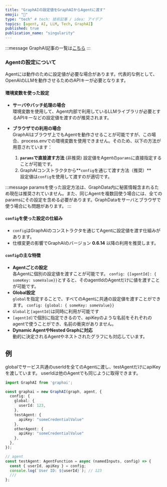 ```yaml
---
title: "GraphAIの設定値をGraphAIからAgentに渡す"
emoji: "🤖"
type: "tech" # tech: 技術記事 / idea: アイデア
topics: [agent, AI, LLM, Tech, GraphAI]
published: true
publication_name: "singularity"
---
```


:::message
GraphAI記事の一覧は[こちら](https://zenn.dev/singularity/articles/graphai-index)
:::

### Agentの設定について

Agentには動作のために設定値が必要な場合があります。代表的な例として、OpenAIのLLMを動作させるためのAPIキーが必要となります。

#### 環境変数を使った設定
- **サーバやバッチ処理の場合**  
  環境変数を使用して、Agent内部で利用しているLLMライブラリが必要とするAPIキーなどの設定値を渡すのが推奨されます。

- **ブラウザでの利用の場合**  
  GraphAIはブラウザ上でもAgentを動作させることが可能ですが、この場合、process.envでの環境変数を使用できません。そのため、以下の方法が用意されています：
  1. **`params`で直接渡す方法**  (非推奨)
     設定値をAgentの`params`に直接指定することが可能です。
  2. GraphAIコンストラクタから**`config`を通じて渡す方法（推奨）**  
     設定値は`config`を使用して渡すのが適切です。

:::message
paramsを使った設定方法は、GraphData内に秘匿情報含まれるため現在は推奨されていません。また、同じAgentを複数回使う場合には、全てのparamsにその設定を含める必要があります。GraphDataをサーバとブラウザで使う場合にも問題があります。
:::

#### `config`を使った設定の仕組み
- `config`はGraphAIのコンストラクタを通じてAgentに設定値を渡す仕組みがあります。
- 仕様変更の影響でGraphAIのバージョン **0.6.14** 以降の利用を推奨します。

#### `config`の主な特徴
- **Agentごとの設定**  
  各Agentに個別の設定値を渡すことが可能です。
  `config: {[agentId]: { someKey: someValue}}`とすると、そのagentIdのAgentだけに値を渡すことが可能です。
- **Global設定**  
  `global`を指定することで、すべてのAgentに共通の設定値を渡すことができます。
  `config: {global: { someKey: someValue}}`
- `Global`と`[agentId]`は同時に利用が可能です
- `[agentId]`で個別に指定できるので、apiKeyのような名前をそれぞれのagentで使うことができ、名前の衝突がありません。
- **Dynamic AgentやNested Graphに対応**  
  動的に決定されるAgentやネストされたグラフにも対応しています。



## 例

globalでサービス共通のuserIdを全てのAgentに渡し、testAgentだけにapiKeyを渡しています。
userIdは他のAgentでも同じように取得できます。

```TypeScript
import GraphAI from 'graphai';

const graphai = new GraphAI(graph, agent, {
  config: {
    global: {
      userId: 123,
    },
    testAgent: {
      apiKey: "someCredentialValue"
    },
    otherAgent: {
      apiKey: "someCredentialValue"
    },
  },
});

// agent
const testAgent: AgentFunction = async (namedInputs, config) => {
  const { userId, apiKey } = config;
  console.log(`User ID: ${userId}`); // 123
  ///
};
```

